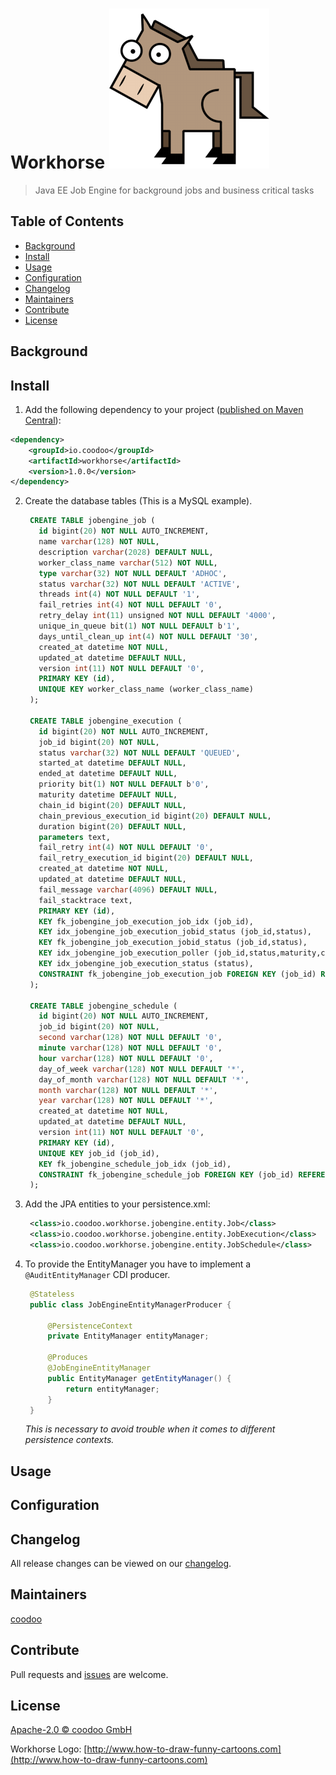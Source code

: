 [logo]: https://github.com/coodoo-io/workhorse/raw/master/workhorse.png "Workhorse: Java EE Job Engine for background jobs and business critical tasks"

# Workhorse ![alt text][logo]

> Java EE Job Engine for background jobs and business critical tasks

## Table of Contents

- [Background](#background)
- [Install](#install)
- [Usage](#usage)
- [Configuration](#configuration)
- [Changelog](#changelog)
- [Maintainers](#maintainers)
- [Contribute](#contribute)
- [License](#license)


## Background


## Install

1. Add the following dependency to your project ([published on Maven Central](http://search.maven.org/#artifactdetails%7Cio.coodoo%7Cworkhorse%7C1.0.0%7Cjar)):

```xml
<dependency>
    <groupId>io.coodoo</groupId>
    <artifactId>workhorse</artifactId>
    <version>1.0.0</version>
</dependency>
```

2. Create the database tables (This is a MySQL example).
         
   ```sql
    CREATE TABLE jobengine_job (
      id bigint(20) NOT NULL AUTO_INCREMENT,
      name varchar(128) NOT NULL,
      description varchar(2028) DEFAULT NULL,
      worker_class_name varchar(512) NOT NULL,
      type varchar(32) NOT NULL DEFAULT 'ADHOC',
      status varchar(32) NOT NULL DEFAULT 'ACTIVE',
      threads int(4) NOT NULL DEFAULT '1',
      fail_retries int(4) NOT NULL DEFAULT '0',
      retry_delay int(11) unsigned NOT NULL DEFAULT '4000',
      unique_in_queue bit(1) NOT NULL DEFAULT b'1',
      days_until_clean_up int(4) NOT NULL DEFAULT '30',
      created_at datetime NOT NULL,
      updated_at datetime DEFAULT NULL,
      version int(11) NOT NULL DEFAULT '0',
      PRIMARY KEY (id),
      UNIQUE KEY worker_class_name (worker_class_name)
    );

    CREATE TABLE jobengine_execution (
      id bigint(20) NOT NULL AUTO_INCREMENT,
      job_id bigint(20) NOT NULL,
      status varchar(32) NOT NULL DEFAULT 'QUEUED',
      started_at datetime DEFAULT NULL,
      ended_at datetime DEFAULT NULL,
      priority bit(1) NOT NULL DEFAULT b'0',
      maturity datetime DEFAULT NULL,
      chain_id bigint(20) DEFAULT NULL,
      chain_previous_execution_id bigint(20) DEFAULT NULL,
      duration bigint(20) DEFAULT NULL,
      parameters text,
      fail_retry int(4) NOT NULL DEFAULT '0',
      fail_retry_execution_id bigint(20) DEFAULT NULL,
      created_at datetime NOT NULL,
      updated_at datetime DEFAULT NULL,
      fail_message varchar(4096) DEFAULT NULL,
      fail_stacktrace text,
      PRIMARY KEY (id),
      KEY fk_jobengine_job_execution_job_idx (job_id),
      KEY idx_jobengine_job_execution_jobid_status (job_id,status),
      KEY fk_jobengine_job_execution_jobid_status (job_id,status),
      KEY idx_jobengine_job_execution_poller (job_id,status,maturity,chain_previous_execution_id),
      KEY idx_jobengine_job_execution_status (status),
      CONSTRAINT fk_jobengine_job_execution_job FOREIGN KEY (job_id) REFERENCES jobengine_job (id) ON DELETE NO ACTION ON UPDATE NO ACTION
    );

    CREATE TABLE jobengine_schedule (
      id bigint(20) NOT NULL AUTO_INCREMENT,
      job_id bigint(20) NOT NULL,
      second varchar(128) NOT NULL DEFAULT '0',
      minute varchar(128) NOT NULL DEFAULT '0',
      hour varchar(128) NOT NULL DEFAULT '0',
      day_of_week varchar(128) NOT NULL DEFAULT '*',
      day_of_month varchar(128) NOT NULL DEFAULT '*',
      month varchar(128) NOT NULL DEFAULT '*',
      year varchar(128) NOT NULL DEFAULT '*',
      created_at datetime NOT NULL,
      updated_at datetime DEFAULT NULL,
      version int(11) NOT NULL DEFAULT '0',
      PRIMARY KEY (id),
      UNIQUE KEY job_id (job_id),
      KEY fk_jobengine_schedule_job_idx (job_id),
      CONSTRAINT fk_jobengine_schedule_job FOREIGN KEY (job_id) REFERENCES jobengine_job (id) ON DELETE NO ACTION ON UPDATE NO ACTION
    );
   ```
                 
3. Add the JPA entities to your persistence.xml:

   ```xml
    <class>io.coodoo.workhorse.jobengine.entity.Job</class>
    <class>io.coodoo.workhorse.jobengine.entity.JobExecution</class>
    <class>io.coodoo.workhorse.jobengine.entity.JobSchedule</class>
   ```
4. To provide the EntityManager you have to implement a `@AuditEntityManager` CDI producer.

   ```java
    @Stateless
    public class JobEngineEntityManagerProducer {
    
        @PersistenceContext
        private EntityManager entityManager;
    
        @Produces
        @JobEngineEntityManager
        public EntityManager getEntityManager() {
            return entityManager;
        }
    }
    ```
    *This is necessary to avoid trouble when it comes to different persistence contexts.*




## Usage


## Configuration


## Changelog

All release changes can be viewed on our [changelog](./CHANGELOG.md).

## Maintainers

[coodoo](https://github.com/orgs/coodoo-io/people)

## Contribute

Pull requests and [issues](https://github.com/coodoo-io/workhorse/issues) are welcome.

## License

[Apache-2.0 © coodoo GmbH](./LICENSE)

Workhorse Logo: [http://www.how-to-draw-funny-cartoons.com](http://www.how-to-draw-funny-cartoons.com)